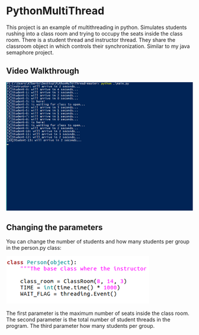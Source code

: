 # PythonMultiThread
This project is an example of multithreading in python. Simulates students rushing into a class room and trying to occupy the seats inside the class room. There is a student thread and instructor thread. They share the classroom object in which controls their synchronization. Similar to my java semaphore project.

## Video Walkthrough

![gif file](https://raw.githubusercontent.com/afranco07/PythonMultiThread/master/python_multi_gif.gif)

## Changing the parameters
You can change the number of students and how many students per group in the person.py class:

![person class file](https://raw.githubusercontent.com/afranco07/PythonMultiThread/master/change_parameters_class.png)

The first parameter is the maximum number of seats inside the class room. The second parameter is the total number of student threads in the program. The third parameter how many students per group.
